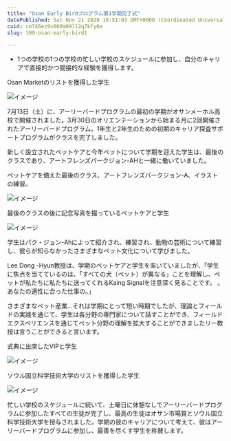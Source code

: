 ```yaml
---
title: "Osan Early Birdプログラム第1学期完了式"
datePublished: Sat Nov 21 2020 10:51:03 GMT+0000 (Coordinated Universal Time)
cuid: cm746ez9v000m09l12q7kfy6m
slug: 399-osan-early-bird1

---
```



- 1つの学校の1つの学校の忙しい学校のスケジュールに参加し、自分のキャリアで直接的かつ間接的な経験を獲得します。

Osan Marketのリストを獲得した学生

![イメージ](https://cdn.hashnode.com/res/hashnode/image/upload/v1739501715436/fe9740bd-bf82-49cf-8488-cde50e567be3.jpeg)

7月13日（土）に、アーリーバードプログラムの最初の学期がオサンメーホル高校で開催されました。3月30日のオリエンテーションから始まる月に2回開催されたアーリーバードプログラム。1年生と2年生のための初期のキャリア探査サポートプログラムがクラスを完了しました。

新しく設立されたペットケアと今年ペットについて学期を迎えた学生は、最後のクラスであり、アートフレンズパークジョン-AHと一緒に働いていました。

ペットケアを備えた最後のクラス、アートフレンズパークジョン-A、イラストの練習。

![イメージ](https://cdn.hashnode.com/res/hashnode/image/upload/v1739501717732/044434ac-17a5-42e6-96a3-68b2abf389e8.jpeg)

最後のクラスの後に記念写真を撮っているペットケアと学生

![イメージ](https://cdn.hashnode.com/res/hashnode/image/upload/v1739501720668/774c79bd-ff4f-4fa0-8912-01063ca1aec1.jpeg)

学生はパク・ジョン-Ahによって紹介され、練習され、動物の芸術について練習し、彼らが知らなかったさまざまなペット文化について学びました。

Lee Dong -Hyun教授は、学期のペットケアと学生を率いていましたが、「学生に焦点を当てているのは、「すべての犬（ペット）が異なる」ことを理解し、ペットが私たちに私たちに送ってくれるKaing Signalを注意深く見ることです。 。あなたの適性に合った仕事の。」

さまざまなペット産業...それは学期にとって短い時期でしたが、理論とフィールドの実践を通じて、学生は各分野の専門家について話すことができ、フィールドエクスペリエンスを通じてペット分野の理解を拡大することができましたリー教授は言うことができると言います。

式典に出席したVIPと学生

![イメージ](https://cdn.hashnode.com/res/hashnode/image/upload/v1739501722920/939c4022-5fd4-4a9d-97f9-e255838d707a.jpeg)

ソウル国立科学技術大学のリストを獲得した学生

![イメージ](https://cdn.hashnode.com/res/hashnode/image/upload/v1739501725190/b07a2397-a292-4426-b3a0-a778d694135b.jpeg)

忙しい学校のスケジュールに続いて、土曜日に休憩なしでアーリーバードプログラムに参加したすべての生徒が完了し、最高の生徒はオサン市場賞とソウル国立科学技術大学を授与されました。学期の彼のキャリアについて考えて、彼はアーリーバードプログラムに参加し、最善を尽くす学生を称賛します。